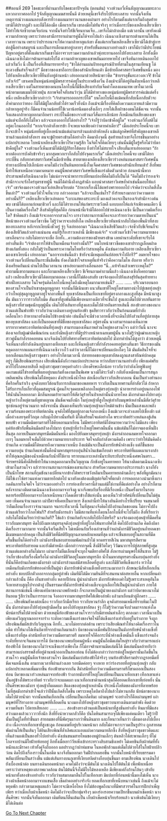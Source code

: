 ##ตอนที่ 269 โชคชะตาที่ผ่านมากับโชคชะตาปัจจุบัน (ตอนต้น)
จวงห้วนอวี่เห็นสัญญาณเมฆทะลวงแหวกอากาศออกไป รู้จักสัญญาณเมฆสายนั้นดี ด้วยเหตุนี้เขาจึงรีบไปยังทะเลสาบ จากนั้นจึงเห็นเหตุการณ์วางแผนลอบสังหารที่วางแผนมายาวนานของเผ่ามาร
อย่างไรก็ตามตั้งแต่แรกเริ่มถึงสุดท้าย เขามิได้ปรากฏตัว และก็มิได้ลงมือ
เมื่อแรกเริ่ม เขาลงมือไม่ทันจริงๆ ทว่าเมื่อกระบี่ของเหลียงเสี้ยวเซียวได้ทำให้เจ๋อซิ่วบาดเจ็บก่อน จากนั้นจึงทำให้ชีเจียนบาดเจ็บ...เขาจึงไม่กล้าลงมือ
แต่เวลานั้น เขายังคงมีความกล้าหาญ เพราะว่าสองสามีภรรยาเผ่ามารคู่นั้นได้จากไปแล้ว
เฉินฉางเซิงสามารถต้านทานได้เป็นเวลายาวนาน เพราะว่าปรารถนาจะให้ความกล้าหาญแก่เขา ตั้งแต่แรกเริ่มเหลียงเสี้ยวเซียวมิได้เข้าสู่การต่อสู้นี้อย่างสมบูรณ์ และเป็นการเตือนเขาอยู่กลายๆ
สำหรับขั้นตอนบางอย่างแล้ว เขาก็นับว่ามีประโยชน์
ปัญหาอยู่ตรงที่ตั้งแต่แรกเริ่มเขาไม่อาจรวบรวมความกล้าแล้วพุ่งทะยานออกไปยังทะเลสาบ อีกทั้งเมื่อเฉินฉางเซิงไม่อาจต้านทานต่อไปได้ ความกล้าหาญของเขาพลันมลายหายไป
เขาจึงหันกายเดินออกไป แล้วเริ่มวิ่ง
นี่ เป็นเรื่องที่เสียมารยาทจริงๆ
“ข้าได้อ่านแผ่นป้ายอนุสรณ์ป้ายที่สามในสุสานเทียนซู ได้ทะลวงขั้นสำเร็จแล้ว!”
มือขวาของเขาถือกระบี่ของสำนักเทียนเต้า มือซ้ายถือศาสตราวิเศษชิ้นหนึ่ง มองไปยังเหลียงเสี้ยวเซียวที่ยืนบังอยู่ด้านหน้า เอ่ยออกมาด้วยสีหน้าขาวซีด “ข้าบรรลุขั้นทะลวงอเวจี! ข้าไม่กลัวเจ้า!”
เขาเคยเป็นหนุ่มน้อยผู้มีพรสวรรค์อยู่ในประกาศชิงอวิ๋น ถึงแม้จะมิได้อยู่อันดับเหนือกว่าเหลียงเสี้ยวเซียว แต่ในสายตาของคนบนโลกใบนี้ก็มีชื่อเสียงเท่ากับเจ็ดคำโคลงแดนเทพ
เขาในเวลานี้ หน้าตามอมแมมไปด้วยฝุ่น สภาพจิตใจสับสนว้าวุ่น มิได้มีท่าทางของหนุ่มน้อยผู้มีพรสวรรค์แม้แต่ครึ่งหนึ่ง
เหลียงเสี้ยวเซียวกล่าวว่า “เจ้าสามารถออกกระบี่ได้”
บนโลกใบนี้ถึงแม้คนที่กลับเนื้อกลับตัวจะล้ำค่ามากกว่าทอง ก็มิได้มีผู้ใดกลับตัวได้รวดเร็วยิ่งนัก
ถึงแม้จะมีเรื่องที่คิดถึงความละอายแล้วมีความกล้าหาญอยู่จริง ก็มีคนจำนวนน้อยที่ใช้เวลาน้อยนิดมองสิ่งเล็กๆ ภายใต้เสื้อผ้าของตนได้ชัดเจน จากนั้นจึงแสดงกล้าหาญออกมาอีกครา
กระบี่ในมือของจวงห้วนอวี่สั่นเทาเล็กน้อย ก็เหมือนกับเสียงของเขา แม้แต่จะถือก็ยังไม่ไหว แล้วจะแทงออกไปได้อย่างไร?
“เจ้าก็รู้ว่าบิดาข้าคือผู้ใด” จวงห้วนอวี่ยั้งสติไม่อยู่ตะโกนออกไป “หากเจ้ากล้าสังหารข้า ก็จะพบเจอเพียงคำว่าตายคำเดียว!”
เมื่อเอ่ยประโยคนี้จบ เขาถึงจะเข้าใจ หนุ่มน้อยที่อยู่เบื้องหน้าแม้แต่เผ่ามารล้วนแต่กล้าหักหลัง แม้แต่ลูกศิษย์ที่สำคัญของเขาหลีซานล้วนแต่กล้าสังหาร ตนจะขู่ฝ่ายตรงข้ามได้อย่างไร
คิดมาถึงจุดนี้ สุดท้ายแล้วเขาจึงโกรธขึ้นมาอย่างแปลกประหลาด
ใบหน้าเหลียงเสี้ยวเซียวไร้ความรู้สึก ในจิตใจก็คิดเงียบๆ เช่นนั้นมีผู้ใดรู้หรือไม่ว่าบิดาข้าคือผู้ใด?
จวงห้วนอวี่เห็นเขามิได้มีปฏิกิริยาโต้ตอบ ยิ่งทำให้ไม่สบายใจ เสียงสั่นเทาเอ่ยออกมา “ถ้าหากต้องการบังคับข้าจริงๆ มากสุดพวกเราก็กลับไปยังจุดแรกเริ่ม”
เมื่อเอ่ยประโยคนี้จบ เขามิได้ยกกระบี่ขึ้น กลับยกศาสตราวิเศษในมือซ้ายขึ้น
สายตาของเหลียงเสี้ยวเซียวร่วงหล่นบนศาสตราวิเศษนั้น ท่าทางเปลี่ยนไปเล็กน้อย คาดไม่ถึงว่าเป็นหินหยกหนึ่งในเจ็ดศาสตราวิเศษของสำนักเทียนเต้า!
สิ่งที่พบนี้ทำให้เขาเหนือความคาดหมาย
คนผู้นี้พกศาสตราวิเศษที่แข็งแกร่งติดตัวมาด้วย ก่อนหน้านี้หากประสานพลังกับเฉินฉางเซิง ไม่แน่อาจจะนำพาการเปลี่ยนแปลงที่คิดไม่ถึงก็เป็นได้
“คิดไม่ถึงว่ารองเจ้าสำนักจวงจะรักใคร่บุตรชายผู้นี้ จนมิได้คำนึงถึงกฎสำนัก แอบนำศาสตราวิเศษล้ำค่าเช่นนี้มอบให้แก่เจ้า”
เขาจ้องมองจวงห้วนอวี่เอ่ยเสียงเรียบต่อ “ถ้าหากเรื่องนี้ได้แพร่งพรายออกไป เจ้าคิดว่าจะเกิดสิ่งใดขึ้นเล่า?”
จวงห้วนอวี่หัวใจเย็นวาบ กล่าวออกมา “แล้วจะเป็นเช่นไร? ยังร้ายแรงมากกว่าความตายอย่างนั้นรึ?”
เหลียงเสี้ยวเซียวเอ่ยตอบ “เบาะแสของสระกระบี่ มองแล้วคงจะเป็นรองเจ้าสำนักจวงค้นพบ เขามิได้บอกแก่เหมาชิวอวี่ และก็มิได้รายงานให้แก่พระราชวังหลี แอบบอกให้แก่เจ้าเพียงคนเดียว นี่เป็นความผิดเรื่องใด? สิ่งสำคัญที่สุดก็คือ ก่อนหน้านี้เจ้ามิได้ออกไปช่วยเฉินฉางเซิง นี่เป็นความผิดเรื่องใด? ข้าคิดแล้ว ถึงแม้เจ้าจะออกจากสวนโจว เกรงว่าสถานการณ์ก็คงจะเลวร้ายกว่าความตายเป็นแน่”
สีหน้าของจวงห้วนอวี่ขาวซีด ไม่รู้ว่าควรจะเอ่ยสิ่งใด เหลียงเสี้ยวเซียวหันหน้ากลับไปมองพื้นผิวที่สงบของทะเลสาบ หลังจากเงียบนิ่งชั่วครู่ จู่ๆ จึงเอ่ยออกมา “เฉินฉางเซิงเสียชีวิตแล้ว เจ๋อซิ่วกับชีเจียนก็จะต้องเสียชีวิตแล้วอย่างแน่นอน คนที่รู้เรื่องราวเหล่านี้ มีเพียงแค่เจ้า”
จวงห้วนอวี่เข้าใจความหมายของเขาเลือนราง กลับไม่อยากจะเชื่อ อีกทั้ง...ความต้องการของฝ่ายตรงข้าม เลยผ่านระดับที่เขาจะรับได้อย่างสิ้นเชิง
“เจ้าต้องการให้ข้าเป็นเหมือนเจ้าอย่างนั้นรึ?” บนใบหน้าขาวซีดของเขาปรากฏเลือดฝาดข้างแก้มทั้งสอง กลับไม่รู้ว่าเป็นเพราะความโมโหหรือว่าสาเหตุอื่น ดังเช่นความอับอาย
เหลียงเสี้ยวเซียวมองเขาเงียบนิ่ง เอ่ยออกมา “นอกจากเช่นนี้แล้ว ข้ายังจะมีเหตุผลอื่นปล่อยเจ้าไปอีกรึ?”
ลมหายใจของจวงห้วนอวี่เปลี่ยนเป็นกระชั้นชิดขึ้น ยังคงไม่เข้าใจสาเหตุที่แท้จริงว่าคือความโมโห อับอาย หรือว่าตึงเครียดกันแน่ ผ่านไปเป็นเวลานาน เขาเอ่ยถามอย่างเลื่อนลอย “นี่...แท้จริงแล้วเพราะเหตุใด?”
คำถามนี้เขาถามตนเอง และก็ถามเหลียงเสี้ยวเซียว ชีเจียนถามคำถามนี้แล้ว เฉินฉางเซิงก็เคยถามมาแล้ว เหลียงเสี้ยวเซียวมิได้ตอบมาตลอด เวลานี้ก็ไม่ต้องสงสัย เขาจ้องมองไปยังแสงสุริยันสุดท้ายทางฟากฝั่งทะเลสาบ ในใจครุ่นคิดโลกใบนี้เหตุใดถึงมีเหตุใดมากมายเช่นนี้?
......
......
บริเวณรอบนอกของสวนโจวเป็นป่าเขาสุดลูกหูลูกตา จากนั้นก็มีเนินเขา แนวสันเขาที่ใหญ่โตสามทางนำไปสู่เขตทุ่งหญ้ากว้างใหญ่สุดลูกหูลูกตาอยู่ใจกลางพื้นที่ หุบเขาอัสดงเป็นเทือกเขาที่อยู่ตรงกลางและสูงที่สุด มีหน้าผาสูงชัน มันแวววาวราวกับใบมีด สันเขาที่สูงพันลี้มีเพียงหนทางเดียวที่จะขึ้นไป สูงและเต็มไปด้วยภยันตราย
หญิงสาวที่สวมชุดนักบุญผู้นั้น เดินไปยังเส้นทางที่สูงและเต็มไปด้วยอันตรายเส้นนี้ สองข้างทางของนางล้วนแต่เป็นฟากฟ้า ราวกับว่านางเดินทางอยู่บนท้องฟ้า ชุดสีขาวราวกับว่าเป็นก้อนเมฆที่กำลังเคลื่อนไหว
ถ้าหากนางยังเดินไปข้างหน้าต่อ เช่นนั้นก็จะมีช่วงเวลาหนึ่งที่จะเดินไปยังส่วนที่อยู่ปลายสุดของหุบเขาอัสดง และก็เป็นยอดเขาที่มีชื่อของหุบเขาอัสดง อยู่ตรงนั้น นางสามารถมองเห็นภาพบรรยากาศพระอาทิตย์ตกดินที่ทุ่งหญ้า สามารถมองเห็นภาพส่วนใหญ่ของสวนโจว แต่ว่าวันนี้ นางจะต้องเจอกับผู้เฒ่าดีดพิณก่อน และยังมีหญิงสาวที่มีรูปร่างหน้าตาเฉยเมยผู้นั้น
นางไม่รู้ว่าผู้เฒ่าและหญิงสาวคู่นั้นกำลังรอคอยตน นางจึงเดินไปยังทิศทางที่พระอาทิตย์ตกต่อไป
มังกรดำบินได้สูงกว่า ด้วยเหตุนี้จึงเห็นนางที่กำลังเดินอยู่บนทางเทือกเขา และก็เห็นหญิงสาวที่กำลังรอคอยอยู่ตรงสันเขา วิธีการของมันหลุดออกจากแผนการที่เฉินฉางเซิงวางไว้ แต่ว่าเวลานี้ก็ไม่อาจเปลี่ยนแปลงใดๆ ได้ มันตัดสินใจที่จะบอกเตือนแก่หญิงสาวชุดขาว อย่างไรก็ตามเวลานี้ ปลายยอดของหุบเขาอัสดงถูกแสงสายัณห์ปกคลุม อยู่ๆ ก็มีเสียงพิณบรรเลง เสียงพิณนี้ดังกังวานแปลกประหลาด ทว่ากลับยาวนานอย่างยิ่ง เพียงแค่พริบตาก็ไปไกลหลายสิบลี้
หญิงสาวชุดขาวหยุดย่างก้าว เอียงศีรษะเล็กน้อย ราวกับว่ากำลังเงี่ยหูฟังอยู่ งดงามแต่มิใช่รอยยิ้มที่เผยอยู่บนแก้มที่งดงามเป็นพิเศษ นางมิได้ระวังตัว กลับยิ่งเหมือนเป็นการสนุกเพลิดเพลิน
เสียงพิณไม่ได้หยุดลง ดังประหนึ่งน้ำไหล ต่อเนื่องกันราวกับเสียงกลอน นั่นเป็นท่วงทำนองที่ครึกครื้นร่าเริง ดุจดังบทกวีต้อนรับการกลับมาของพลทหาร ราวกับเป็นนายพรานที่ล่าสัตว์ได้
ถ้าหากได้รับการเก็บเกี่ยวที่อุดมสมบูรณ์ ผู้คนก็จะจุดคบเพลิงกองใหญ่ตรงทุ่งหญ้า นำอาหารย่างอยู่บนกองไฟให้น้ำมันไหลออกมา มีกลิ่นหอมเย้ายวนทำให้สัตว์ดุร้ายในป่าเหล่านั้นน้ำลายไหล
มังกรดำมองไปทางทุ่งหญ้ากว้างใหญ่ตามสัญชาตญาณ มันชัดเจนยิ่งนัก ในทุ่งหญ้าที่สูงใหญ่เท่ากับมนุษย์เหล่านั้นมีสัตว์ดุร้ายซุกซ่อนอยู่จำนวนมาก หลังจากนั้น มันมองเห็นบริเวณทุ่งหญ้าเผาไหม้ด้านข้าง นั่นเป็นแสงและพลังความร้อนของพระอาทิตย์ตกดิน ดุจดังไฟที่สุมอยู่กลางแจ้งกองหนึ่ง
ถึงแม้เวลาจะล่วงเลยไปเชื่องช้า แต่เมื่อล่วงเลยจุดที่วิกฤต กลับมุ่งไปทางนั้นทันที มิได้เตรียมใจแต่อย่างใด พระอาทิตย์ร่วงหล่นลงสู่เส้นขอบฟ้า ความมืดมิดยามราตรีได้คืบคลานมาเยือน
ไม่มีพระอาทิตย์มิได้หมายความว่าจะไม่มีแสง เพียงแค่ท้องฟ้ากับพื้นดินมืดสลัวลงไปมาก ทุ่งหญ้าที่กว้างใหญ่ไพศาลผืนนั้น แม้แต่มันก็ไม่อาจมองเห็นฝั่งสิ้นสุด กลายเป็นมหาสมุทรมืดมิดผืนหนึ่ง มองไปยังมหาสมุทรทุ่งหญ้า มังกรดำถอนลมหายใจออกมาเบาๆ ในลมหายใจเต็มไปด้วยความหมายบางประการ จิตใจกลับกำลังหวนคิดถึง เพราะว่าทำให้มันคิดถึงบ้านเกิด ความมืดมิได้หมายถึงความหนาวเหน็บ ถึงแม้มันจะเป็นมังกรยักษ์น้ำค้างแข็ง แต่ก็ชื่นชอบความอบอุ่น บ้านเกิดแห่งนั้นคือน้ำมหาสมุทรอบอุ่นสีน้ำเงินเข้มเกือบดำ พระอาทิตย์ที่แผดเผาแรงกล้าทำให้อุณหภูมิของน้ำเหมือนกับน้ำที่ใช้อาบ ทรายบนเกาะเหล่านั้นระยิบระยับประหนึ่งเศษเงินตรา...
จักรพรรดินีศักดิ์สิทธิ์ทำให้นางหลุดออกมาเป็นวิญญาณ กักขังอยู่ในคทาหยก ให้นางติดตามเฉินฉางเซิงเข้ามาในสวนโจว แล้วรายงานสถานการณ์ของเขาแก่นาง สำหรับความหมายบางประการแล้ว นางก็ยังเป็นนักโทษ สถานที่กุมขังนางเปลี่ยนจากข้างใต้พระราชวังหลีมาเป็นคทาหยกด้ามเล็กๆ พลังที่ผูกมัดนางก็มิใช่เงาโซ่ตรวนแห่งความตายอีกต่อไป นางยังคงต้องเผชิญต่อจิตใจที่ตกต่ำ การหลอกลวงนำมาซึ่งแรงกดดันภายในจิตใจ ไม่ว่าจะมองอย่างไร การท่องเที่ยวครานี้ล้วนแต่มิใช่งานที่ดีแต่อย่างใด อย่างไรก็ตามหลังจากนางติดตามเฉินฉางเซิงออกมาจากจิงตู นางจึงพบกับเรื่องที่ดีเรื่องหนึ่ง เป็นครั้งแรกในรอบหลายร้อยปีที่ออกมาจากโลกเหน็บหนาวโดดเดี่ยวข้างใต้แห่งนั้น มองเห็นวิวทิวทัศน์ที่เปลี่ยนเป็นไม่คุ้นเคย เห็นคนจำนวนมาก เผ่าปีศาจที่เคยเป็นอาหาร สิ่งเหล่านี้ทำให้นางยินดีอย่างไรที่เปรียบ จนขนาดที่ว่าลืมเลือนเรื่องราวจำนวนมาก จนกระทั่งเวลานี้ ในที่สุดนางจึงคิดไปถึงบ้านเกิดของตน
ไม่อาจไปถึงล้วนแต่เรียกว่าไกลโพ้นรึ? สำหรับมังกรแล้ว ไม่มีสถานที่แห่งใดบนโลกใบนี้ที่จะไปไม่ถึง สิ่งที่เรียกว่ากลับไม่ได้นั่นเรียกว่าบ้านเกิดรึ? ใช่แล้ว บ้านเกิดยังจะกลับไปอีกได้หรือ?
นางจ้องมองทุ่งหญ้าที่มืดครึ้มราวกับมหาสมุทร คิดไปถึงมหาสมุทรดุจดังทุ่งหญ้าที่อยู่ไกลโพ้นทางทิศใต้ คิดไปถึงบ้านเกิด คิดถึงบิดา คิดเรื่องราวมากมาย จากนั้นจึงเริ่มเสียใจ
ไม่เหมือนกับเรื่องเล่าขานที่ว่าเผ่ามังกรมีชีวิตอยู่บนถ้ำยอดเขามีเมฆหมอกปกคลุม เป็นสิ่งมีชีวิตที่มีสติปัญญาฉลาดหลักแหลมที่สุด แล้วจะชื่นชอบอยู่ในสถานที่มืดครึ้มชื้นเย็นได้อย่างไร เผ่ามังกรชื่นชอบสายลมพัดผ่านป่าไม้ หาดทรายสีเงิน มหาสมุทรสีคราม พระอาทิตย์กับสายลม และยังมีตำหนัก
เมื่อกล่าวจากจุดนี้ สิ่งมีชีวิตใดๆ วิวัฒนาการไปสู่สภาพที่สูงสุด ล้วนแต่แตกต่างกันไม่มาก เผ่ามารไม่ลืมเลือนที่จะบุกโจมตีทางทิศใต้ สังหารเผ่ามนุษย์ให้สิ้นซาก ไม่รู้ว่าเกี่ยวข้องกับเรื่องนี้หรือไม่
เผ่ามังกรมีชีวิตอยู่ในมหาสมุทรลึก น้ำในมหาสมุทรตรงนั้นอบอุ่นอย่างยิ่ง
ที่นั่นก็คือบ้านเกิดของมังกรดำ
เผ่ามังกรล้วนแต่มีสายเลือดที่สูงส่ง และก็มีชีวิตที่แข็งแกร่ง ทว่าไม่เหมือนกับมังกรยักษ์ทองคำที่เป็นผู้นำ มังกรยักษ์น้ำค้างแข็งหยิ่งทระนงมากกว่า ลักษณะนิสัยเยือกเย็นอย่างยิ่ง ชอบปลีกตัวออกจากกลุ่มอยู่ลำพัง เดิมทีมิได้มีความยินดีที่จะสนทนาต่อสหายอื่น หากเปลี่ยนคำกล่าวแล้วนั้น ก็คือ เย็นชาอย่างยิ่ง
หลายปีก่อน ผู้นำเผ่ามังกร มังกรยักษ์ทองคำไม่รู้เพราะสาเหตุอันใด จึงหายสาบสูญไปจากต้าลู่ เป็นธรรมดาที่มังกรยักษ์น้ำค้างแข็งจะถูกเลือกให้เป็นผู้นำเผ่ามังกร
ภายใต้สถานการณ์เช่นนี้ เพียงแค่บิดาของนางพยักหน้า ก็จะกลายเป็นผู้นำของเผ่ามังกร แต่ว่าบิดาของนางไม่ยินยอม รู้สึกว่าเป็นการรบกวน จึงออกจากมหาสมุทรทิศใต้เพียงลำพัง แล้วมาเยือนต้าลู่อีกครา
......
......
เสียงพิณยังคงต่อเนื่อง ราวกับกวักมือเรียก ราวกับหวนรำลึก ดุจดังสายลมเหนือที่ราบหิมะในปีนั้น
มังกรดำมองไปยังทุ่งหญ้ามืดครึ้ม มองไปยังหุบเขาอัสดง จู่ๆ ก็ไม่รู้ว่าความเจ็บปวดมาจากแห่งใด นัยน์ตาปริ่มไปด้วยน้ำตา ด้วยเหตุนี้ท้องฟ้าของสวนโจวราวกับมีสายฝนห่าเล็กๆ ตกลงมา
เวลานี้นางเป็นเพียงแค่วิญญาณออกจากร่าง ระดับความแข็งแกร่งของจิตใจมิได้แข็งแกร่งเท่ากับอยู่ในร่างกาย จึงถูกเสียงพิณสัมผัสเข้ากับวิญญาณ อีกทั้ง...นางไม่อยากต่อต้าน
เพราะว่าเสียงพิณทำให้นางคิดเรื่องราวในอดีต ทำให้นางได้เห็นบิดาที่จากบ้านเกิดมาแล้ว
บิดาของนางเมื่อพันปีก่อนเป็นมังกรยักษ์น้ำค้างแข็งที่แข็งแกร่งที่สุด ดำสนิทยิ่งกว่าความมืดยามราตรี ลมหายใจก็คือกระบี่น้ำค้างแข็งหมื่นลี้ แข็งแกร่งจนถึงระดับที่ยากจะจินตนาการได้
บิดาของนางพบกับคนผู้หนึ่ง
คนผู้นั้นถือมีดเล่มใหญ่ราวกับว่าสามารถแบ่งท้องฟ้าได้
บิดาของนางไม่ว่าจะแข็งแกร่งเพียงใด ก็ไม่อาจต้านทานมีดเล่มนี้ได้
มีดเล่มนั้นคล้ายกับว่าสามารถแบ่งสรรพสิ่งที่อยู่ด้านหน้าออกเป็นสองท่อน
ยิ่งไม่ต้องกล่าวว่าการต่อสู้ใหญ่ครานั้นเกิดขึ้นในสวนโจว
คนผู้นั้นคือเจ้าของสวนโจว
มีดเล่มนั้นแบ่งท้องฟ้าได้จริงๆ บนท้องฟ้าสีครามปรากฏรอยมีดที่ชัดเจนหนึ่งเส้น
ตามกาลเวลาที่ผ่านล่วงเลย รอยมีดค่อยๆ จางหาย ทว่าร่องรอยที่อยู่บนทุ่งหญ้า กลับแปลกประหลาดเพิ่มมากขึ้น
ท้องฟ้าขาดจากกัน สีดำสนิทยิ่งกว่าความมืดยามราตรีก็ขาดออกเป็นสองท่อน
บิดาของนางร่วงหล่นมาจากท้องฟ้า ร่างกายมังกรที่ใหญ่โตเปลี่ยนเป็นแนวเทือกเขา
เทือกเขาแห่งนั้นอยู่ข้างใต้พระอาทิตย์ ราวกับว่าจะแผดเผา แนวเทือกเขาด้านหน้าสุดก็คือยอดเทือกเขาที่เย่อหยิ่ง นั่นเป็นศีรษะของมังกร ทุ่งหญ้าก็แผดเผา สีแดงของทุ่งหญ้าเหล่านั้น ประหนึ่งโลหิตของมังกรที่ลายพร้อย
ในที่สุดมังกรดำเข้าใจแล้วว่าปีนั้นเกิดสิ่งใดขึ้น เพราะเหตุใดบิดาถึงไปแล้วไม่หวนกลับ
นัยน์ตาของนางเต็มไปด้วยน้ำตา จากนั้นพลันเยือกเย็น เปลี่ยนเป็นเกล็ดหิมะ
เผ่ามนุษย์ จะอย่างไรก็คือเผ่ามนุษย์
เผ่ามนุษย์ที่ไร้ยางอาย เผ่ามนุษย์ที่เลือดเย็น
นางมองไปยังหญิงสาวชุดขาวบนทางเดินตามลำพัง คิดด้วยความเย็นชา ไปตายเสียเถอะ
......
......
สองข้างทางล้วนแต่เป็นหน้าผาที่สูงชันอย่างยิ่ง หินผาที่มีแสงสว่างมองแล้วแวววาวยิ่งนัก สิ่งที่ยิ่งน่าหวาดกลัวก็คือ บันไดหินสามารถจุได้เพียงแค่คนเดียว ไม่รู้ว่าปีนั้นเป็นผู้ใดที่ทำขึ้นมา
สายลมของที่นี่พัดรุนแรงกว่าพื้นดินมาก และก็หนาวเย็นกว่า เมื่อมองลงไปเบื้องล่าง เนื่องจากเทือกเขาที่สูงชะลูด ก้อนเมฆที่อยู่บริเวณหน้าผา กลับไม่อาจเกาะรวมเป็นรูปร่าง ถูกสายลมพัดผ่านให้เป็นเส้นๆ
ได้ยินเสียงพิณที่ล้ำเลิศและแอบแฝงความหมายลึกซึ้ง สิ่งที่หญิงสาวชุดขาวคิดและเห็นล้วนแต่เป็นของทั่วไปอย่างยิ่ง ดังเช่นขนมสายไหมของหมู่บ้านเล็กๆ ต้นหลิวใต้สะพานเล็กๆ ที่ไม่ไกลจากบ้านมีใยฝ้ายห้อยอยู่ อีกทั้งเมื่อเยาว์วัยเพิ่งเข้ากระทรวงสิบสามชิงเหย้า ไม่เคยชินกับผ้าห่มที่ทั้งหนักและมีราคา เท้าทั้งคู่จึงถีบออก ผลปรากฏว่าผ้าห่มขาด ในหอพักล้วนแต่เต็มไปด้วยไส้ในใยฝ้ายปลิวว่อน
คิดไปถึงเรื่องราวนั้นในอดีต นางจึงยิ้มออกมา ริมฝีปากเผยอขึ้น จากนั้นใบหน้าที่เรียบธรรมดาพลันเปลี่ยนเป็นสว่างขึ้น แม้แต่เส้นทางบนภูเขาที่เงียบสงัดต่างก็อบอุ่นขึ้นมา
ตามเสียงพิณ นางเดินไปยังเบื้องหน้าต่อ
บนทางเดินยอดหน้าผา คาดไม่ถึงว่าจะมีต้นไม้
นางเดินไปใต้ต้นไม้ เพื่อพักเหนื่อย
เพราะว่าสาเหตุของสภาพแวดล้อม ต้นไม้ต้นนี้จึงไม่มีใบไม้หลงเหลือ มีเพียงแค่กิ่งก้านโล้นๆ เข้ากับหน้าผาทั้งสองข้างอย่างยิ่ง ราวกับว่าผสมกลมกลืนไปในเทือกเขา มิแปลกที่ก่อนหน้านี้มองไม่เห็น
นางล้วงผ้าเช็ดหน้าออกมาจากแขนเสื้อ เช็ดลำคออย่างจริงจัง
ยอดเทือกเขาที่เหน็บหนาวเช่นนี้ ถึงแม้จะไม่หยุดพัก กล่าวตามเหตุผลแล้ว ไม่ควรจะมีเหงื่อไหล ยิ่งไม่ต้องพูดถึงนางที่มีพรสวรรค์ในการฝึกบำเพ็ญเพียร ทว่าเมื่อเก็บผ้าเช็ดหน้า คิดไม่ถึงว่าจะเปียกชุ่มจริงๆ
มองร่องรอยความเปียกชื้นบนผ้าเช็ดหน้า นางสั่นศีรษะ จากนั้นจึงยิ้มออกมา
เดิมทีตนก็ตื่นเต้นเป็น
เก็บผ้าเช็ดหน้าเรียบร้อยแล้ว นางพิงต้นไม้เงียบๆ มิได้เดินต่อ


[Go To Next Chapter]( ./273.md)